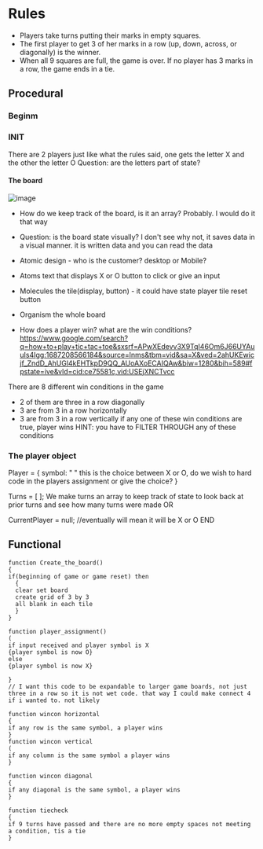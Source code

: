 # Rules
- Players take turns putting their marks in empty squares. 
- The first player to get 3 of her marks in a row (up, down, across, or diagonally) is the winner. 
- When all 9 squares are full, the game is over. If no player has 3 marks in a row, the game ends in a tie.

## Procedural

### Beginm

### INIT
There are 2 players just like what the rules said, one gets the letter X and the other the letter O
Question: are the letters part of state?

#### The board
![image](https://github.com/andycamguy/tictactoe/assets/134294344/e8d89d7f-38eb-412e-b851-0f9f7232479e)

* How do we keep track of the board, is it an array? Probably. I would do it that way
* Question: is the board state visually? I don't see why not, it saves data in a visual manner. it is written data and you can read the data

* Atomic design - who is the customer? desktop or Mobile?
- Atoms 
  text that displays X or O
  button to click or give an input
- Molecules 
  the tile(display, button) - it could have state
  player tile 
  reset button
- Organism
  the whole board

- How does a player win? what are the win conditions?
https://www.google.com/search?q=how+to+play+tic+tac+toe&sxsrf=APwXEdevv3X9TqI46Om6J66UYAuuIs4Igg:1687208566184&source=lnms&tbm=vid&sa=X&ved=2ahUKEwicjf_ZndD_AhUGl4kEHTkpD9QQ_AUoAXoECAIQAw&biw=1280&bih=589#fpstate=ive&vld=cid:ce75581c,vid:USEjXNCTvcc

 There are 8 different win conditions in the game
-  2 of them are three in a row diagonally
-  3 are from 3 in a row horizontally
-  3 are from 3 in a row vertically
    if any one of these win conditions are true, player wins
    HINT: you have to FILTER THROUGH any of these conditions
### The player object    
Player = {
symbol: " " this is the choice between X or O, do we wish to hard code in the players assignment or give the choice?
}

Turns = [ ]; We make turns an array to keep track of state to look back at prior turns and see how many turns were made
OR

CurrentPlayer = null; //eventually will mean it will be X or O
END

## Functional
``` pseudocode
function Create_the_board()
{
if(beginning of game or game reset) then
  {
  clear set board
  create grid of 3 by 3
  all blank in each tile
  }
}

function player_assignment()
(
if input received and player symbol is X
{player symbol is now O}
else
{player symbol is now X}

}
// I want this code to be expandable to larger game boards, not just three in a row so it is not wet code. that way I could make connect 4 if i wanted to. not likely

function wincon horizontal
{
if any row is the same symbol, a player wins
}
function wincon vertical
(
if any column is the same symbol a player wins
}

function wincon diagonal
{
if any diagonal is the same symbol, a player wins
}

function tiecheck
{
if 9 turns have passed and there are no more empty spaces not meeting a condition, tis a tie
}

